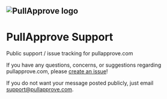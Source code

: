 ![PullApprove logo](https://pullapprove.com/static/img/logos/pull-approve-logo-gray-dk.png)
---
# PullApprove Support
Public support / issue tracking for pullapprove.com

If you have any questions, concerns, or suggestions regarding pullapprove.com, please [create an issue](https://github.com/pullapprove/support/issues)!

If you do not want your message posted publicly, just email [support@pullapprove.com](mailto:support@pullapprove.com).
